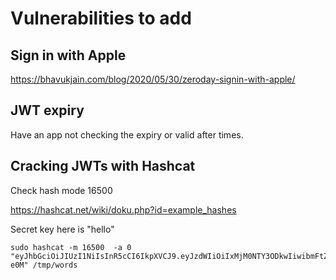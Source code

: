 # Vulnerabilities to add

## Sign in with Apple

<https://bhavukjain.com/blog/2020/05/30/zeroday-signin-with-apple/>

## JWT expiry

Have an app not checking the expiry or valid after times.

## Cracking JWTs with Hashcat

Check hash mode 16500

<https://hashcat.net/wiki/doku.php?id=example_hashes>

Secret key here is "hello"

```
sudo hashcat -m 16500  -a 0   "eyJhbGciOiJIUzI1NiIsInR5cCI6IkpXVCJ9.eyJzdWIiOiIxMjM0NTY3ODkwIiwibmFtZSI6IkpvaG4gRG9lIiwiaWF0IjoxNTE2MjM5MDIyfQ.ElsKKULlzGtesThefMuj2_a6KIY9L5i2zDrBLHV-e0M" /tmp/words
```
